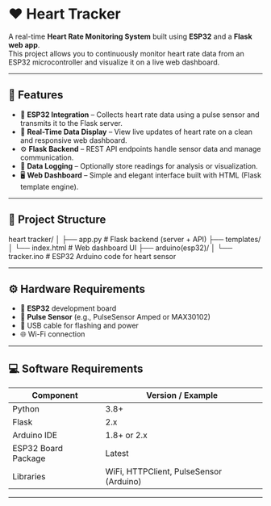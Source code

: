 # ❤️ Heart Tracker

A real-time **Heart Rate Monitoring System** built using **ESP32** and a **Flask web app**.  
This project allows you to continuously monitor heart rate data from an ESP32 microcontroller and visualize it on a live web dashboard.

---

## 🚀 Features

- 📡 **ESP32 Integration** – Collects heart rate data using a pulse sensor and transmits it to the Flask server.
- 🧠 **Real-Time Data Display** – View live updates of heart rate on a clean and responsive web dashboard.
- ⚙️ **Flask Backend** – REST API endpoints handle sensor data and manage communication.
- 💾 **Data Logging** – Optionally store readings for analysis or visualization.
- 🖥️ **Web Dashboard** – Simple and elegant interface built with HTML (Flask template engine).

---

## 🧩 Project Structure

heart tracker/
│
├── app.py # Flask backend (server + API)
├── templates/
│ └── index.html # Web dashboard UI
├── arduino(esp32)/
│ └── tracker.ino # ESP32 Arduino code for heart sensor


---

## ⚙️ Hardware Requirements

- 🧠 **ESP32** development board  
- 💓 **Pulse Sensor** (e.g., PulseSensor Amped or MAX30102)  
- 🔌 USB cable for flashing and power  
- 🌐 Wi-Fi connection  

---

## 💻 Software Requirements

| Component | Version / Example |
|------------|------------------|
| Python | 3.8+ |
| Flask | 2.x |
| Arduino IDE | 1.8+ or 2.x |
| ESP32 Board Package | Latest |
| Libraries | WiFi, HTTPClient, PulseSensor (Arduino) |

---

